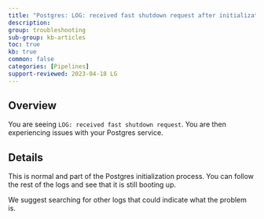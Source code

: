 ```yaml
---
title: "Postgres: LOG: received fast shutdown request after initialization"
description: 
group: troubleshooting
sub-group: kb-articles
toc: true
kb: true
common: false
categories: [Pipelines]
support-reviewed: 2023-04-18 LG
---
```


## Overview

You are seeing `LOG: received fast shutdown request`. You are then experiencing issues with your Postgres service.

## Details

This is normal and part of the Postgres initialization process. You can follow the rest of the logs and see that it is still booting up.

We suggest searching for other logs that could indicate what the problem is.
